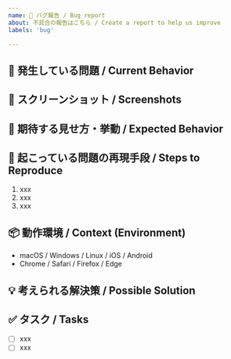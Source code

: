 ```yaml
---
name: 🐛 バグ報告 / Bug report
about: 不具合の報告はこちら / Create a report to help us improve
labels: 'bug'

---
```


## 🐛 発生している問題 / Current Behavior
<!-- バグの内容を明確かつ簡潔に説明してください。 -->
<!-- A clear and concise description of what the bug is. -->

## 📸 スクリーンショット / Screenshots
<!-- 必要に応じて、問題を説明するためのスクリーンショットを追加してください。 -->
<!-- If applicable, add screenshots to help explain your problem. -->

## 🎨 期待する見せ方・挙動 / Expected Behavior
<!-- 期待する動作を明確かつ簡潔に説明してください。 -->
<!-- A clear and concise description of what you expected to happen. -->

## 📝 起こっている問題の再現手段 / Steps to Reproduce
1. xxx
2. xxx
3. xxx

## 📦️ 動作環境 / Context (Environment)
- macOS / Windows / Linux / iOS / Android
- Chrome / Safari / Firefox / Edge

## 💡 考えられる解決策 / Possible Solution
<!-- もし思いつくのであれば、問題の解決策を説明してください。 -->
<!-- If you can think of one, explain the solution to your problem. -->

## ✅ タスク / Tasks

- [ ] xxx
- [ ] xxx

